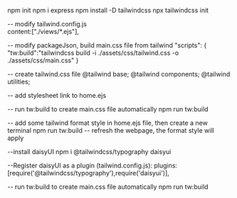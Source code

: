  npm init
 npm i express
 npm install -D tailwindcss
 npx tailwindcss init

 -- modify tailwind.config.js  
 content:["./views/*.ejs"],

 -- modify packageJson, build main.css file from tailwind
  "scripts": {
 "tw:build":"tailwindcss build -i ./assets/css/tailwind.css -o ./assets/css/main.css"
  }

  -- create tailwind.css file
@tailwind base;
@tailwind components;
@tailwind utilities;


-- add stylesheet link to home.ejs
 <link rel="stylesheet" href="/css/main.css">

-- run tw:build to create main.css file automatically
npm run tw:build

-- add some tailwind format style in home.ejs file, then create a new terminal
npm run tw:build
-- refresh the webpage, the format style will apply


--install daisyUI
npm i @tailwindcss/typography daisyui

--Register daisyUI as a plugin (tailwind.config.js):
 plugins: [require('@tailwindcss/typography'),require('daisyui')],


-- run tw:build to create main.css file automatically
npm run tw:build



